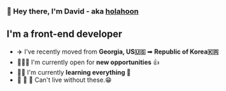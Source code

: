 ### 👋 Hey there, I'm David - aka [holahoon](www.holahoon.com)

## I'm a front-end developer
- ✈️ I've recently moved from **Georgia, US🇺🇸** ➡ **Republic of Korea🇰🇷**
- 🧑🏻‍💻 I'm currently open for **new opportunities** 👍
- 🙇🏻 I'm currently **learning everything 🙌**
- 🍗 🍺 🍣 Can't live without these.😁
